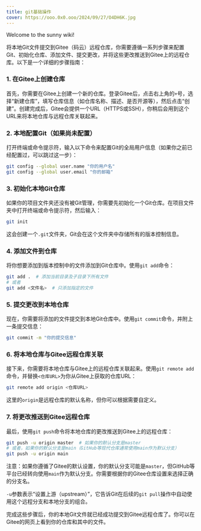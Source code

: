 ```yaml
---
title: git基础操作
cover: https://ooo.0x0.ooo/2024/09/27/O4DH6K.jpg
---
```

Welcome to the sunny wiki!

将本地Git文件提交到Gitee（码云）远程仓库，你需要遵循一系列步骤来配置Git、初始化仓库、添加文件、提交更改，并将这些更改推送到Gitee上的远程仓库。以下是一个详细的步骤指南：

### 1. 在Gitee上创建仓库

首先，你需要在Gitee上创建一个新的仓库。登录Gitee后，点击右上角的`+`号，选择“新建仓库”，填写仓库信息（如仓库名称、描述、是否开源等），然后点击“创建”。创建完成后，Gitee会提供一个URL（HTTPS或SSH），你稍后会用到这个URL来将本地仓库与远程仓库关联起来。

### 2. 本地配置Git（如果尚未配置）

打开终端或命令提示符，输入以下命令来配置Git的全局用户信息（如果你之前已经配置过，可以跳过这一步）：

```bash
git config --global user.name "你的用户名"
git config --global user.email "你的邮箱"
```

### 3. 初始化本地Git仓库

如果你的项目文件夹还没有被Git管理，你需要先初始化一个Git仓库。在项目文件夹中打开终端或命令提示符，然后输入：

```bash
git init
```

这会创建一个`.git`文件夹，Git会在这个文件夹中存储所有的版本控制信息。

### 4. 添加文件到仓库

将你想要添加到版本控制中的文件添加到Git仓库中。使用`git add`命令：

```bash
git add .  # 添加当前目录及子目录下所有文件
# 或者
git add <文件名>  # 只添加指定的文件
```

### 5. 提交更改到本地仓库

现在，你需要将添加的文件提交到本地Git仓库中。使用`git commit`命令，并附上一条提交信息：

```bash
git commit -m "你的提交信息"
```

### 6. 将本地仓库与Gitee远程仓库关联

接下来，你需要将本地仓库与Gitee上的远程仓库关联起来。使用`git remote add`命令，并替换`<仓库URL>`为你从Gitee上获取的仓库URL：

```bash
git remote add origin <仓库URL>
```

这里的`origin`是远程仓库的默认名称，但你可以根据需要自定义。

### 7. 将更改推送到Gitee远程仓库

最后，使用`git push`命令将本地仓库的更改推送到Gitee上的远程仓库：

```bash
git push -u origin master  # 如果你的默认分支是master
# 或者，如果你的默认分支是main（GitHub等现代仓库通常使用main作为默认分支）
git push -u origin main
```

注意：如果你遵循了Gitee的默认设置，你的默认分支可能是`master`，但GitHub等平台已经转向使用`main`作为默认分支。你需要根据你的Gitee仓库设置来选择正确的分支名。

`-u`参数表示“设置上游（upstream）”，它告诉Git在后续的`git pull`操作中自动使用这个远程分支和本地分支的组合。

完成这些步骤后，你的本地Git文件就已经成功提交到Gitee远程仓库了。你可以在Gitee的网页上看到你的仓库和其中的文件。
